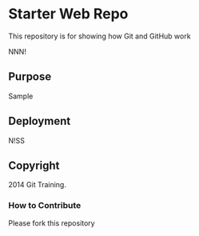 # Starter Web Repo

This repository is for showing how Git and GitHub work

NNN!

## Purpose

Sample

## Deployment

N!SS

## Copyright

2014 Git Training.

### How to Contribute

Please fork this repository
